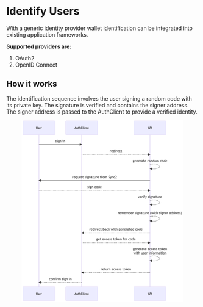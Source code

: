 # Identify Users

With a generic identity provider wallet identification can be integrated into existing application frameworks.

**Supported providers are:**

1. OAuth2
2. OpenID Connect

## How it works

The identification sequence involves the user signing a random code with its private key. The signature is verified and contains the signer address. The signer address is passed to the AuthClient to provide a verified identity.

<figure><img src="../../.gitbook/assets/image (1).png" alt=""><figcaption></figcaption></figure>
